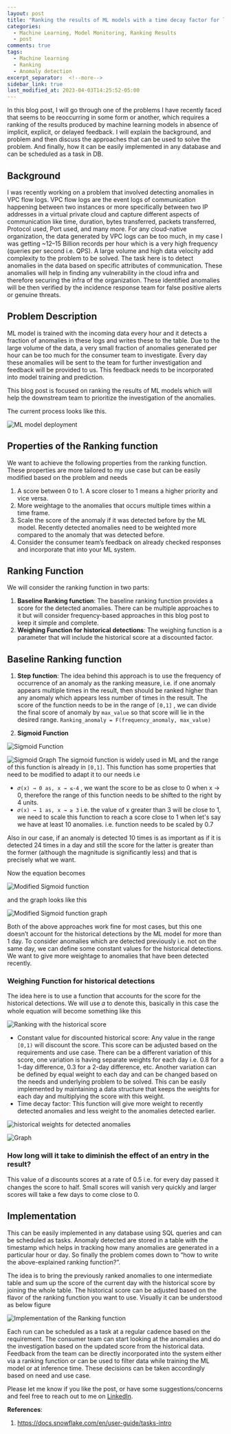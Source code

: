 ```yaml
---
layout: post
title: "Ranking the results of ML models with a time decay factor for large-scale Anomaly detection"
categories:
  - Machine Learning, Model Monitoring, Ranking Results
  - post
comments: true
tags:
  - Machine learning
  - Ranking
  - Anomaly detection
excerpt_separator:  <!--more-->
sidebar_link: true
last_modified_at: 2023-04-03T14:25:52-05:00
---
```


In this blog post, I will go through one of the problems I have recently faced that seems to be reoccurring in some form or another, which requires a ranking of the results produced by machine learning models in absence of implicit, explicit, or delayed feedback. I will explain the background, and problem and then discuss the approaches that can be used to solve the problem. And finally, how it can be easily implemented in any database and can be scheduled as a task in DB. <!--more-->

## Background

I was recently working on a problem that involved detecting anomalies in VPC flow logs. VPC flow logs are the event logs of communication happening between two instances or more specifically between two IP addresses in a virtual private cloud and capture different aspects of communication like time, duration, bytes transferred, packets transferred, Protocol used, Port used, and many more. For any cloud-native organization, the data generated by VPC logs can be too much, in my case I was getting ~12–15 Billion records per hour which is a very high frequency (queries per second i.e. QPS). A large volume and high data velocity add complexity to the problem to be solved. The task here is to detect anomalies in the data based on specific attributes of communication. These anomalies will help in finding any vulnerability in the cloud infra and therefore securing the infra of the organization. These identified anomalies will be then verified by the incidence response team for false positive alerts or genuine threats.

## Problem Description

ML model is trained with the incoming data every hour and it detects a fraction of anomalies in these logs and writes these to the table. Due to the large volume of the data, a very small fraction of anomalies generated per hour can be too much for the consumer team to investigate. Every day these anomalies will be sent to the team for further investigation and feedback will be provided to us. This feedback needs to be incorporated into model training and prediction.

This blog post is focused on ranking the results of ML models which will help the downstream team to prioritize the investigation of the anomalies.

The current process looks like this.

![ML model deployment]({{site.url}}/assets/image/ML_model_deployment.jpeg)

## Properties of the Ranking function

We want to achieve the following properties from the ranking function. These properties are more tailored to my use case but can be easily modified based on the problem and needs

1. A score between 0 to 1. A score closer to 1 means a higher priority and vice versa.
2. More weightage to the anomalies that occurs multiple times within a time frame.
3. Scale the score of the anomaly if it was detected before by the ML model. Recently detected anomalies need to be weighted more compared to the anomaly that was detected before.
4. Consider the consumer team’s feedback on already checked responses and incorporate that into your ML system.

## Ranking Function

We will consider the ranking function in two parts:

1. **Baseline Ranking function**: The baseline ranking function provides a score for the detected anomalies. There can be multiple approaches to it but will consider frequency-based approaches in this blog post to keep it simple and complete.
2. **Weighing Function for historical detections**: The weighing function is a parameter that will include the historical score at a discounted factor.

## Baseline Ranking function

1. **Step function**: The idea behind this approach is to use the frequency of occurrence of an anomaly as the ranking measure, i.e. if one anomaly appears multiple times in the result, then should be ranked higher than any anomaly which appears less number of times in the result. The score of the function needs to be in the range of `[0,1]` , we can divide the final score of anomaly by `max_value` so that score will lie in the desired range. `Ranking_anomaly = F(frequency_anomaly, max_value)`

2. **Sigmoid Function**

![Sigmoid Function]({{site.url}}/assets/image/Sigmoid_Function.jpeg)

![Sigmoid Graph]({{site.url}}/assets/image/Sigmoid_Graph.jpeg)
The sigmoid function is widely used in ML and the range of this function is already in `[0,1]`. This function has some properties that need to be modified to adapt it to our needs i.e

- `𝜎(x) → 0 as, x → ≤-4` , we want the score to be as close to 0 when x → 0, therefore the range of this function needs to be shifted to the right by 4 units.
- `𝜎(x) → 1 as, x → ≥ 3` i.e. the value of x greater than 3 will be close to 1, we need to scale this function to reach a score close to 1 when let's say we have at least 10 anomalies. i.e. function needs to be scaled by 0.7

Also in our case, if an anomaly is detected 10 times is as important as if it is detected 24 times in a day and still the score for the latter is greater than the former (although the magnitude is significantly less) and that is precisely what we want.

Now the equation becomes

![Modified Sigmoid function]({{site.url}}/assets/image/Modified_Sigmoid_function.jpeg)

and the graph looks like this

![Modified Sigmoid function graph]({{site.url}}/assets/image/Modified_Sigmoid_function_graph.jpeg)

Both of the above approaches work fine for most cases, but this one doesn’t account for the historical detections by the ML model for more than 1 day. To consider anomalies which are detected previously i.e. not on the same day, we can define some constant values for the historical detections. We want to give more weightage to anomalies that have been detected recently.

### Weighing Function for historical detections

The idea here is to use a function that accounts for the score for the historical detections. We will use 𝛼 to denote this, basically in this case the whole equation will become something like this

![Ranking with the historical score]({{site.url}}/assets/image/Ranking_with_the_historical_score.jpeg)

- Constant value for discounted historical score: Any value in the range `[0,1)` will discount the score. This score can be adjusted based on the requirements and use case. There can be a different variation of this score, one variation is having separate weights for each day i.e. 0.8 for a 1-day difference, 0.3 for a 2-day difference, etc. Another variation can be defined by equal weight to each day and can be changed based on the needs and underlying problem to be solved. This can be easily implemented by maintaining a data structure that keeps the weights for each day and multiplying the score with this weight.
- Time decay factor: This function will give more weight to recently detected anomalies and less weight to the anomalies detected earlier.

![historical weights for detected anomalies]({{site.url}}/assets/image/historical_weights_for_detected_anomalies.jpeg)

![Graph]({{site.url}}/assets/image/Graph_1.jpeg)

### How long will it take to diminish the effect of an entry in the result?

This value of 𝛼 discounts scores at a rate of 0.5 i.e. for every day passed it changes the score to half. Small scores will vanish very quickly and larger scores will take a few days to come close to 0.

## Implementation

This can be easily implemented in any database using SQL queries and can be scheduled as tasks. Anomaly detected are stored in a table with the timestamp which helps in tracking how many anomalies are generated in a particular hour or day. So finally the problem comes down to “how to write the above-explained ranking function?”.

The idea is to bring the previously ranked anomalies to one intermediate table and sum up the score of the current day with the historical score by joining the whole table. The historical score can be adjusted based on the flavor of the ranking function you want to use. Visually it can be understood as below figure

![Implementation of the Ranking function]({{site.url}}/assets/image/Implementation_Ranking_function.jpeg)

Each run can be scheduled as a task at a regular cadence based on the requirement. The consumer team can start looking at the anomalies and do the investigation based on the updated score from the historical data. Feedback from the team can be directly incorporated into the system either via a ranking function or can be used to filter data while training the ML model or at inference time. These decisions can be taken accordingly based on need and use case.

Please let me know if you like the post, or have some suggestions/concerns and feel free to reach out to me on [LinkedIn](https://www.linkedin.com/in/aditya00kumar/).

**References**:

1. <https://docs.snowflake.com/en/user-guide/tasks-intro>
